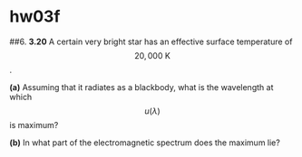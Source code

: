 # hw03f

##6.
**3.20**
A certain very bright star has an effective surface temperature of $$20,000\:\text{K}$$. 

**(a)** Assuming that it radiates as a blackbody, what is the wavelength at which $$u(\lambda)$$ is maximum? 

**(b)** In what part of the electromagnetic spectrum does the maximum lie?